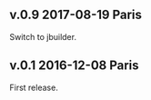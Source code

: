v.0.9 2017-08-19 Paris
--------------------------

Switch to jbuilder.

v.0.1 2016-12-08 Paris
--------------------------

First release.
